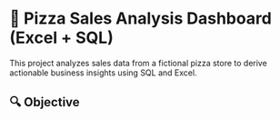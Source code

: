 # 🍕 Pizza Sales Analysis Dashboard (Excel + SQL)
This project analyzes sales data from a fictional pizza store to derive actionable business insights using SQL and Excel.

## 🔍 Objective
